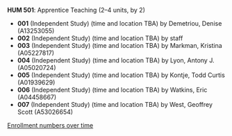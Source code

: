 **HUM 501**: Apprentice Teaching (2–4 units, by 2)

- **001** (Independent Study) (time and location TBA) by Demetriou, Denise (A13253055)
- **002** (Independent Study) (time and location TBA) by staff
- **003** (Independent Study) (time and location TBA) by Markman, Kristina (A05227817)
- **004** (Independent Study) (time and location TBA) by Lyon, Antony J. (A05020724)
- **005** (Independent Study) (time and location TBA) by Kontje, Todd Curtis (A01939629)
- **006** (Independent Study) (time and location TBA) by Watkins, Eric (A04458667)
- **007** (Independent Study) (time and location TBA) by West, Geoffrey Scott (A53026654)

[Enrollment numbers over time](./HUM501.tsv)
